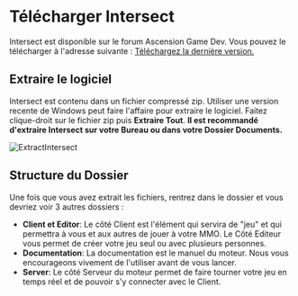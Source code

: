 # Télécharger Intersect
Intersect est disponible sur le forum Ascension Game Dev. Vous pouvez le télécharger à l'adresse suivante : [Téléchargez la dernière version.](https://www.freemmorpgmaker.com/downloads/)

## Extraire le logiciel
Intersect est contenu dans un fichier compressé zip. Utiliser une version recente de Windows peut faire l'affaire pour extraire le logiciel. Faitez clique-droit sur le fichier zip puis **Extraire Tout**.
**Il est recommandé d'extraire Intersect sur votre Bureau ou dans votre Dossier Documents.**

![ExtractIntersect](https://www.ascensiongamedev.com/resources/filehost/db59c62b62d5d1611fce19338f4c40b9.gif)


## Structure du Dossier
Une fois que vous avez extrait les fichiers, rentrez dans le dossier et vous devriez voir 3 autres dossiers :
- **Client et Editor**: Le côté Client est l'élément qui servira de "jeu" et qui permettra à vous et aux autres de jouer à votre MMO. Le Côté Editeur vous permet de créer votre jeu seul ou avec plusieurs personnes.
- **Documentation**: La documentation est le manuel du moteur. Nous vous encourageons vivement de l'utiliser avant de vous lancer.
- **Server**: Le côté Serveur du moteur permet de faire tourner votre jeu en temps réel et de pouvoir s'y connecter avec le Client.   
